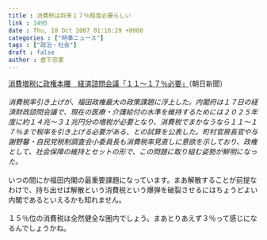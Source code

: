 ```yaml
---
title : 消費税は将来１７％程度必要らしい
link : 1495
date : Thu, 18 Oct 2007 01:16:29 +0000
categories : ["時事ニュース"]
tags : ["政治・社会"]
draft : false
author : 倉下忠憲
---
```


<A HREF="http://www.asahi.com/politics/update/1018/TKY200710170362.html" TARGET="_blank">消費増税に政権本腰　経済諮問会議「１１～１７％必要」</A>（朝日新聞）<BR><BR><I>消費税率引き上げが、福田政権最大の政策課題に浮上した。内閣府は１７日の経済財政諮問会議で、現在の医療・介護給付の水準を維持するためには２０２５年度に約１４兆～３１兆円分の増税が必要となり、消費税でまかなうなら１１～１７％まで税率を引き上げる必要がある、との試算を公表した。町村官房長官や与謝野馨・自民党税制調査会小委員長も消費税率見直しに意欲を示しており、政権として、社会保障の維持とセットの形で、この問題に取り組む姿勢が鮮明になった。 </I><BR><BR>いつの間にか福田内閣の最重要課題になっています。まあ解散することが前提なわけで、持ち出せば解散という消費税という爆弾を破裂させるにはちょうどよい内閣であるといえるかも知れません。<BR><BR>１５％位の消費税は全然健全な圏内でしょう。まあとりあえず３％って感じになるんでしょうかね。<BR><br><br>

